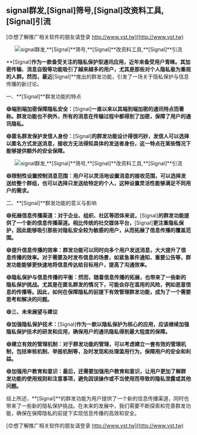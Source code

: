 ## **signal群发,**[Signal]**筛号,**[Signal]**改资料工具,**[Signal]**引流**

[😍想了解推广相关软件的朋友请登录 http://www.vst.tw](http://www.vst.tw)

 <center><img src="https://vst.tw/MP4/tuiguang/png/4.png" alt="signal群发,**[Signal]**筛号,**[Signal]**改资料工具,**[Signal]**引流"></center>

**[Signal]**作为一款备受关注的隐私保护型通讯应用，近年来备受用户青睐。其加密传输、消息自毁等功能吸引了越来越多的用户，尤其是那些对个人隐私极为重视的人群。然而，最近**[Signal]**推出的群发功能，引发了一场关于隐私保护与信息传播的新讨论。

一、**[Signal]**群发功能的特点

**😄端到端加密保障隐私安全：**[Signal]**一直以来以其端到端加密的通讯特点而著称。群发功能也不例外，所有的消息在传输过程中都得到了加密，保障了用户的通讯隐私。**

**😄匿名群发保护发信人身份：**[Signal]**的群发功能设计得很巧妙，发信人可以选择以匿名方式发送消息，接收方无法得知具体的发送者身份，这一特点在某些情况下能够提供额外的安全保障。**

 <center><img src="https://vst.tw/MP4/tuiguang/png/8.png" alt="signal群发,**[Signal]**筛号,**[Signal]**改资料工具,**[Signal]**引流"></center>

**😄限制性设置控制消息范围：用户可以灵活地设置消息的接收范围，可以选择发送给整个群组，也可以选择只发送给特定的个人，这种设置灵活性能够满足不同用户的需求。**

二、**[Signal]**群发功能的意义与影响

**😄拓展信息传播渠道：对于企业、组织、社区等团体来说，**[Signal]**的群发功能提供了一个新的信息传播渠道。相比传统的社交媒体平台，**[Signal]**更注重隐私保护，因此能够吸引那些对隐私安全较为敏感的用户，从而拓展了信息传播的覆盖范围。**

**😄提升信息传播的效率：群发功能可以同时向多个用户发送消息，大大提升了信息传播的效率。对于需要及时发布信息的场景，如紧急事件通知、重要公告等，群发功能能够更快速地将信息传达给目标用户，提高了沟通效率。**

**😄隐私保护与信息传播的平衡：然而，随着信息传播的拓展，也带来了一些新的隐私保护挑战。尤其是在匿名群发的情况下，可能会存在滥用的风险，例如恶意信息的传播等。因此，如何在保障隐私的前提下有效管理群发功能，成为了一个需要思考和解决的问题。**

**😄三、未来展望与建议**

**😄加强隐私保护技术：**[Signal]**作为一款以隐私保护为核心的应用，应该继续加强隐私保护技术的研发和应用，确保用户的通讯隐私得到最大程度的保障。**

**😄建立有效的管理机制：对于群发功能的管理，可以考虑建立一套有效的管理机制，包括审核机制、举报机制等，及时发现和处理滥用行为，保障用户的安全和利益。**

**😄加强用户教育和意识：最后，还需要加强用户教育和意识，让用户更加了解群发功能的使用规则和注意事项，避免因误操作或不当使用而导致的隐私泄露或其他问题。**

综上所述，**[Signal]**的群发功能为用户提供了一个新的信息传播渠道，同时也带来了一些新的隐私保护挑战。在未来的发展中，我们需要不断探索和完善群发功能，确保在保障隐私的前提下实现信息传播的高效和安全。

[😍想了解推广相关软件的朋友请登录 http://www.vst.tw](http://www.vst.tw)



